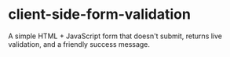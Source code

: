 # client-side-form-validation
A simple HTML + JavaScript form that doesn't submit, returns live validation, and a friendly success message.

